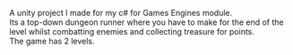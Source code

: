A unity project I made for my c# for Games Engines module.\
Its a top-down dungeon runner where you have to make for the end of the level whilst combatting enemies and collecting treasure for points.\
The game has 2 levels.
